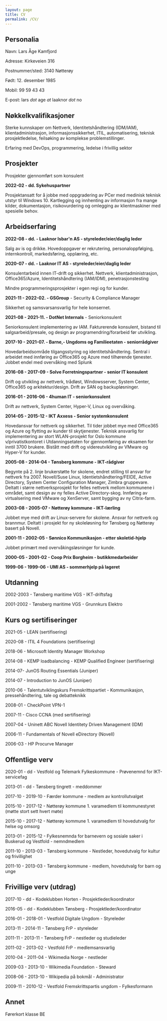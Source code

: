 ```yaml
---
layout: page
title: CV
permalink: /CV/
---
```



## Personalia
Navn: Lars Åge Kamfjord

Adresse: Kirkeveien 316

Postnummer/sted: 3140 Nøtterøy

Født: 12. desember 1985

Mobil: 99 59 43 43

E-post: lars *dot* age *at* laaknor *dot* no


## Nøkkelkvalifikasjoner

Sterke kunnskaper om Nettverk, Identitetshåndtering (IDM/IAM), klientadministrasjon, informasjonssikkerhet, ITIL, automatisering, teknisk prosjektledelse, feilsøking av komplekse problemstillinger.

Erfaring med DevOps, programmering, ledelse i frivillig sektor

## Prosjekter

Prosjekter gjennomført som konsulent

**2022-02 - dd. Sykehuspartner**

Prosjektansatt for å jobbe med oppgradering av PCer med medinisk teknisk utstyr til Windows 10. Kartlegging og innhenting av informasjon fra mange kilder, dokumentasjon, risikovurdering og omlegging av klientmaskiner med spesielle behov.

## Arbeidserfaring

**2022-08 - dd. - Laaknor Isbar'n AS - styreleder/eier/daglig leder**

Salg av is og drikke. Hovedoppgaver er rekrutering, personaloppfølging, internkontroll, markedsføring, opplæring, etc.

**2020-07 - dd. - Laaknor IT AS - styreleder/eier/daglig leder**

Konsulentarbeid innen IT-drift og sikkerhet. Nettverk, klientadministrasjon, Office365/Azure, Identitetshåndtering (IAM/IDM), penetrasjonstesting

Mindre programmeringsprosjekter i egen regi og for kunder.

**2021-11 - 2022-02. - GSGroup** - Security & Compliance Manager

Sikkerhet og samsvarsansvarlig for hele konsernet.

**2021-08 - 2021-11. - DotNet Internals** - Seniorkonsulent

Seniorkonsulent implementering av IAM. Fakturerende konsulent, bistand til salgsarbeid/presale, og design av programendring/forarbeid før utvikling.


**2017-10 - 2021-07. - Barne,- Ungdoms og Familieetaten - seniorrådgiver**

Hovedarbeidsområde tilgangsstyring og identitetshåndtering. Sentral i arbeidet med innføring av Office365 og Azure med tilhørende tjenester. Jobbet endel med overvåking med Splunk

**2016-08 - 2017-09 - Solve Forretningspartner - senior IT konsulent**

Drift og utvikling av nettverk, trådløst, Windowsserver, System Center, Office365 og arkitektur/design. Drift av SAN og backupløsninger.

**2016-01 - 2016-06 - 4human IT - seniorkonsulent**

Drift av nettverk, System Center, Hyper-V, Linux og overvåking.

**2014-05 - 2015-12 - IKT Axxess - Senior systemkonsulent**

Hovedansvar for nettverk og sikkerhet. Til tider jobbet mye med Office365 og Azure og flytting av kunder til skytjenester. Teknisk ansvarlig for implementering av stort WLAN-prosjekt for Oslo kommune v/privatistkontoret i Utdanningsetaten for gjennomføring av eksamen for inntil 3700 brukere. Bistått med drift og videreutvikling av VMware og Hyper-V for kunder.

**2005-08 - 2014-04 - Tønsberg kommune - IKT-rådgiver**

Begynte på 2. linje brukerstøtte for skolene, endret stilling til ansvar for nettverk fra 2007. Novell/Suse Linux, Identietshåndtering/FEIDE, Active Directory, System Center Configuration Manager, Zimbra gruppevare. Deltatt i større nettverksprosjekt for felles nettverk mellom kommunene i området, samt design av ny felles Active Directory-skog. Innføring av virtualsering med VMware og XenServer, samt bygging av ny Citrix-farm.

**2003-08 - 2005-07 - Nøtterøy kommune - IKT-lærling**

Jobbet mye med drift av Linux-servere for skolene. Ansvar for nettverk og brannmur. Deltatt i prosjekt for ny skoleløsning for Tønsberg og Nøtterøy basert på Novell.

**2001-11 - 2002-05 - Sønnico Kommunikasjon - etter skoletid-hjelp**

Jobbet primært med overvåkingsløsninger for kunde.

**2000-05 - 2001-02 - Coop Prix Borgheim - butikkmedarbeider**

**1999-06 - 1999-06 - UMI AS - sommerhjelp på lageret**


## Utdanning

2002-2003 - Tønsberg maritime VGS - IKT-driftsfag

2001-2002 - Tønsberg maritime VGS - Grunnkurs Elektro

## Kurs og sertifiseringer
2021-05 - LEAN (sertifisering)

2020-08 - ITIL 4 Foundations (sertifisering)

2018-06 - Microsoft Identity Manager Workshop

2014-08 - KEMP loadbalancing - KEMP Qualified Engineer (sertifisering)

2014-07- JunOS Routing Essentials (Juniper)

2014-07 - Introduction to JunOS (Juniper)

2010-06 - Talentutviklingskurs Fremskrittspartiet - Kommunikasjon, pressehåndtering, tale og debatteknikk

2008-01 - CheckPoint VPN-1

2007-11 - Cisco CCNA (med sertifisering)

2007-04 - Uninett ABC Novell Identitety Driven Management (IDM)

2006-11 - Fundamentals of Novell eDirectory (Novell)

2006-03 - HP Procurve Manager


## Offentlige verv

2020-01 - dd - Vestfold og Telemark Fylkeskommune - Prøvenemnd for IKT-servicefag

2013-01 - dd - Tønsberg tingrett - meddommer

2017-10 - 2019-10 - Færder kommune - medlem av kontrollutvalget

2015-10 - 2017-12 - Nøtterøy kommune 1. varamedlem til kommunestyret (møtte stort sett hvert møte)

2015-10 - 2017-12 - Nøtterøy kommune 1. varamedlem til hovedutvalg for helse og omsorg

2013-01 - 2015-12 - Fylkesnemnda for barnevern og sosiale saker i Buskerud og Vestfold - nemndmedlem

2011-10 - 2013-03 - Tønsberg kommune - Nestleder, hovedutvalg for kultur og frivillighet

2011-10 - 2013-03 - Tønsberg kommune - medlem, hovedutvalg for barn og unge

## Frivillige verv (utdrag)

2017-10 - dd - Kodeklubben Horten - Prosjektleder/koordinator

2016-05 - dd - Kodeklubben Tønsberg - Prosjektleder/koordinator

2016-01 - 2018-01 - Vestfold Digitale Ungdom - Styreleder

2013-11 - 2014-11 - Tønsberg FrP - styreleder

2011-11 - 2013-11 - Tønsberg FrP - nestleder og studieleder

2011-02 - 2013-02 - Vestfold FrP - medlemsansvarlig

2010-04 - 2011-04 - Wikimedia Norge - nestleder

2009-03 - 2013-10 - Wikimedia Foundation - Steward

2008-06 - 2013-10 - Wikipedia på bokmål - Administrator

2009-11 - 2010-12 - Vestfold Fremskrittspartis ungdom - Fylkesformann

## Annet
Førerkort klasse BE
